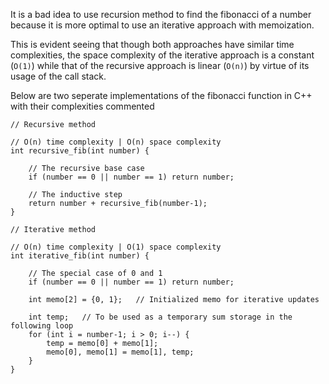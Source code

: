 It is a bad idea to use recursion method to find the fibonacci of a number because it is more optimal
to use an iterative approach with memoization.

This is evident seeing that though both approaches have similar time complexities, the space complexity
of the iterative approach is a constant (`O(1)`) while that of the recursive approach is linear (`O(n)`) by
virtue of its usage of the call stack.

Below are two seperate implementations of the fibonacci function in C++ with their complexities commented

```
// Recursive method

// O(n) time complexity | O(n) space complexity
int recursive_fib(int number) {

    // The recursive base case
    if (number == 0 || number == 1) return number;
    
    // The inductive step
    return number + recursive_fib(number-1);
}

// Iterative method

// O(n) time complexity | O(1) space complexity
int iterative_fib(int number) {

    // The special case of 0 and 1
    if (number == 0 || number == 1) return number;

    int memo[2] = {0, 1};   // Initialized memo for iterative updates

    int temp;   // To be used as a temporary sum storage in the following loop
    for (int i = number-1; i > 0; i--) {
        temp = memo[0] + memo[1];
        memo[0], memo[1] = memo[1], temp;
    }
}
```
